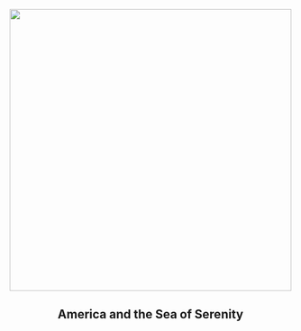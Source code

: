 
<p align="center"><img src="https://apod.nasa.gov/apod/image/2401/22466-22467anaVantuyne900.jpg" width="500" height="500"></p>
<h2 align="center"> America and the Sea of Serenity </h2>
